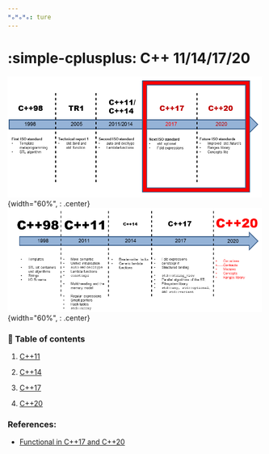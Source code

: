 ```yaml
---
ᴴₒᴴₒᴴₒ: ture
---
```


# **:simple-cplusplus: C++ 11/14/17/20**

![picture 1](pictures/.png){width="60%", : .center}   
![picture 2](pictures/new2.png){width="60%", : .center}     


### **:book: Table of contents**

1. [C++11](C++11/README.md)

2. [C++14](C++14/README.md)
   
3. [C++17](C++17/README.md)

4. [C++20](C++20/README.md)

### **References:**

- [Functional in C++17 and C++20](https://www.modernescpp.com/index.php/functional-in-c-17-and-c-20)